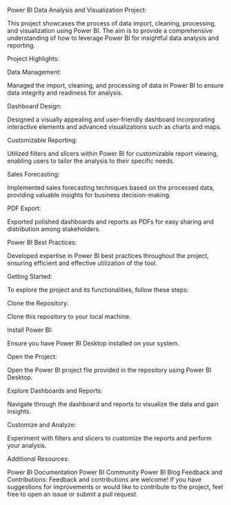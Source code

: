 Power BI Data Analysis and Visualization Project: 

This project showcases the process of data import, cleaning, processing, and visualization using Power BI. The aim is to provide a comprehensive understanding of how to leverage Power BI for insightful data analysis and reporting.

Project Highlights:

Data Management:

Managed the import, cleaning, and processing of data in Power BI to ensure data integrity and readiness for analysis.

Dashboard Design:

Designed a visually appealing and user-friendly dashboard incorporating interactive elements and advanced visualizations such as charts and maps.

Customizable Reporting: 

Utilized filters and slicers within Power BI for customizable report viewing, enabling users to tailor the analysis to their specific needs.

Sales Forecasting: 

Implemented sales forecasting techniques based on the processed data, providing valuable insights for business decision-making.

PDF Export: 

Exported polished dashboards and reports as PDFs for easy sharing and distribution among stakeholders.

Power BI Best Practices:

Developed expertise in Power BI best practices throughout the project, ensuring efficient and effective utilization of the tool.

Getting Started:

To explore the project and its functionalities, follow these steps:

Clone the Repository:

Clone this repository to your local machine.

Install Power BI: 

Ensure you have Power BI Desktop installed on your system.

Open the Project:

Open the Power BI project file provided in the repository using Power BI Desktop.

Explore Dashboards and Reports: 

Navigate through the dashboard and reports to visualize the data and gain insights.

Customize and Analyze:

Experiment with filters and slicers to customize the reports and perform your analysis.

Additional Resources:

Power BI Documentation
Power BI Community
Power BI Blog
Feedback and Contributions:
Feedback and contributions are welcome! If you have suggestions for improvements or would like to contribute to the project, feel free to open an issue or submit a pull request.

